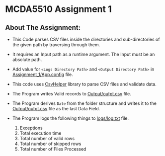 # MCDA5510 Assignment 1

## About The Assignment:

* This Code parses CSV files inside the directories and sub-directories of the given path by traversing through them.
* It requires an Input path as a runtime argument. The Input must be an absolute path.
* Add value for `<Logs Directory Path>` and `<Output Directory Path>` in [Assignment_1/App.config](https://github.com/A00453799/A00453799_MCDA5510/blob/main/Assignment_1/App.config) file.
* This code uses [CsvHelper](https://joshclose.github.io/CsvHelper/) library to parse CSV files and validate data.
* The Program writes Valid records to [Output/outpt.csv](https://github.com/A00453799/A00453799_MCDA5510/tree/main/Assignment_1/Output) file.
* The Program derives `Date` from the folder structure and writes it to the [Output/outpt.csv](https://github.com/A00453799/A00453799_MCDA5510/tree/main/Assignment_1/Output) file as the last Data Field.
* The Program logs the following things to [logs/log.txt](https://github.com/A00453799/A00453799_MCDA5510/tree/main/Assignment_1/logs) file.

	1. Exceptions
	2. Total execution time
	3. Total number of valid rows
	4. Total number of skipped rows
	5. Total number of Files Processed
